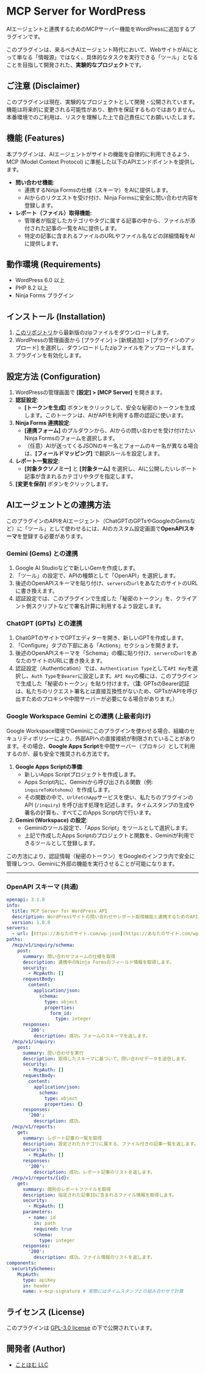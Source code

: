 # MCP Server for WordPress

AIエージェントと連携するためのMCPサーバー機能をWordPressに追加するプラグインです。

このプラグインは、来るべきAIエージェント時代において、WebサイトがAIにとって単なる「情報源」ではなく、具体的なタスクを実行できる「ツール」となることを目指して開発された、**実験的なプロジェクト**です。

## ご注意 (Disclaimer)

このプラグインは現在、実験的なプロジェクトとして開発・公開されています。機能は将来的に変更される可能性があり、動作を保証するものではありません。本番環境でのご利用は、リスクを理解した上で自己責任にてお願いいたします。

## 機能 (Features)

本プラグインは、AIエージェントがサイトの機能を自律的に利用できるよう、MCP (Model Context Protocol) に準拠した以下のAPIエンドポイントを提供します。

* **問い合わせ機能**:
    * 連携するNinja Formsの仕様（スキーマ）をAIに提供します。
    * AIからのリクエストを受け付け、Ninja Formsに安全に問い合わせ内容を登録します。
* **レポート（ファイル）取得機能**:
    * 管理者が指定したカテゴリやタグに属する記事の中から、ファイルが添付された記事の一覧をAIに提供します。
    * 特定の記事に含まれるファイルのURLやファイル名などの詳細情報をAIに提供します。

## 動作環境 (Requirements)

* WordPress 6.0 以上
* PHP 8.2 以上
* Ninja Forms プラグイン

## インストール (Installation)

1.  [このリポジトリ](https://github.com/Nyanco-Kotohomu/wp-mcp-server-kthm)から最新版のzipファイルをダウンロードします。
2.  WordPressの管理画面から \[プラグイン] > \[新規追加] > \[プラグインのアップロード] を選択し、ダウンロードしたzipファイルをアップロードします。
3.  プラグインを有効化します。

## 設定方法 (Configuration)

1.  WordPressの管理画面で **\[設定] > \[MCP Server]** を開きます。
2.  **認証設定**:
    * **\[トークンを生成]** ボタンをクリックして、安全な秘密のトークンを生成します。このトークンは、AIがAPIを利用する際の認証に使います。
3.  **Ninja Forms 連携設定**:
    * **\[連携フォーム]** のプルダウンから、AIからの問い合わせを受け付けたいNinja Formsのフォームを選択します。
    * （任意）AIが送ってくるJSONのキー名とフォームのキー名が異なる場合は、**\[フィールドマッピング]** で翻訳ルールを設定します。
4.  **レポート一覧設定**:
    * **\[対象タクソノミー]** と **\[対象ターム]** を選択し、AIに公開したいレポート記事が含まれるカテゴリやタグを指定します。
5.  **\[変更を保存]** ボタンをクリックします。

## AIエージェントとの連携方法

このプラグインのAPIをAIエージェント（ChatGPTのGPTsやGoogleのGemsなど）に「ツール」として使わせるには、AIのカスタム設定画面で**OpenAPIスキーマ**を登録する必要があります。

### Gemini (Gems) との連携

1.  Google AI Studioなどで新しいGemを作成します。
2.  「ツール」の設定で、APIの種類として「OpenAPI」を選択します。
3.  後述のOpenAPIスキーマを貼り付け、`servers`の`url`をあなたのサイトのURLに書き換えます。
4.  認証設定では、このプラグインで生成した「秘密のトークン」を、クライアント側スクリプトなどで署名計算に利用するよう設定します。

### ChatGPT (GPTs) との連携

1.  ChatGPTのサイトでGPTエディターを開き、新しいGPTを作成します。
2.  「Configure」タブの下部にある「Actions」セクションを開きます。
3.  後述のOpenAPIスキーマを「Schema」の欄に貼り付け、`servers`の`url`をあなたのサイトのURLに書き換えます。
4.  認証設定（Authentication）では、`Authentication Type`として`API Key`を選択し、`Auth Type`を`Bearer`に設定します。`API Key`の欄には、このプラグインで生成した「秘密のトークン」を貼り付けます。（**注**: GPTsのBearer認証は、私たちのリクエスト署名とは直接互換性がないため、GPTsがAPIを呼び出すためのプロキシや中間サーバーが必要になる場合があります。）

### Google Workspace Gemini との連携 (上級者向け)

Google Workspace環境でGeminiにこのプラグインを使わせる場合、組織のセキュリティポリシーにより、外部APIへの直接接続が制限されていることがあります。その場合、**Google Apps Script**を中間サーバー（プロキシ）として利用するのが、最も安全で推奨される方法です。

1.  **Google Apps Scriptの準備**:
    * 新しいApps Scriptプロジェクトを作成します。
    * Apps Script内に、Geminiから呼び出される関数（例: `inquireToKotohomu`）を作成します。
    * その関数の中で、`UrlFetchApp`サービスを使い、私たちのプラグインのAPI (`/inquiry`) を呼び出す処理を記述します。タイムスタンプの生成や署名の計算も、すべてこのApps Script内で行います。
2.  **Gemini (Workspace) の設定**:
    * Geminiのツール設定で、「Apps Script」をツールとして選択します。
    * 上記で作成したApps Scriptのプロジェクトと関数を、Geminiが利用できるツールとして登録します。

この方法により、認証情報（秘密のトークン）をGoogleのインフラ内で安全に管理しつつ、Geminiに外部の機能を実行させることが可能になります。

---
### OpenAPI スキーマ (共通)

```yaml
openapi: 3.1.0
info:
  title: MCP Server for WordPress API
  description: WordPressサイトの問い合わせやレポート取得機能と連携するためのAPI。
  version: 1.0.0
servers:
  - url: [https://あなたのサイト.com/wp-json](https://あなたのサイト.com/wp-json)
paths:
  /mcp/v1/inquiry/schema:
    post:
      summary: 問い合わせフォームの仕様を取得
      description: 連携中のNinja Formsのフィールド情報を取得します。
      security:
        - McpAuth: []
      requestBody:
        content:
          application/json:
            schema:
              type: object
              properties:
                form_id:
                  type: integer
      responses:
        '200':
          description: 成功。フォームのスキーマを返します。
  /mcp/v1/inquiry:
    post:
      summary: 問い合わせを実行
      description: 取得したスキーマに基づいて、問い合わせデータを送信します。
      security:
        - McpAuth: []
      requestBody:
        content:
          application/json:
            schema:
              type: object
              properties: {}
      responses:
        '200':
          description: 成功。
  /mcp/v1/reports:
    get:
      summary: レポート記事の一覧を取得
      description: 設定されたカテゴリに属する、ファイル付きの記事一覧を返します。
      security:
        - McpAuth: []
      responses:
        '200':
          description: 成功。レポート記事のリストを返します。
  /mcp/v1/reports/{id}:
    get:
      summary: 個別のレポートファイルを取得
      description: 指定された記事IDに含まれるファイル情報を取得します。
      security:
        - McpAuth: []
      parameters:
        - name: id
          in: path
          required: true
          schema:
            type: integer
      responses:
        '200':
          description: 成功。ファイル情報のリストを返します。
components:
  securitySchemes:
    McpAuth:
      type: apiKey
      in: header
      name: x-mcp-signature # 実際にはタイムスタンプとの組み合わせで計算
```

## ライセンス (License)

このプラグインは [GPL-3.0 license](https://www.gnu.org/licenses/gpl-3.0.html) の下で公開されています。

## 開発者 (Author)

* [ことほむ LLC](https://kotohomu.com/)
